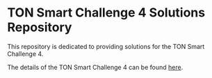 # TON Smart Challenge 4 Solutions Repository

This repository is dedicated to providing solutions for the TON Smart Challenge 4.

The details of the TON Smart Challenge 4 can be found [here](https://github.com/ton-community/tsc4).
